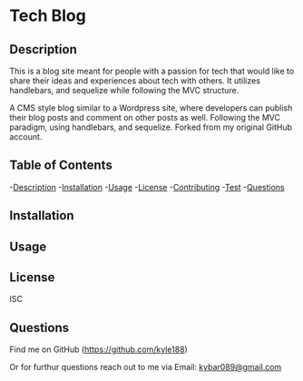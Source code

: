 # Tech Blog


## Description

This is a blog site meant for people with a passion for tech that would like to share their ideas and experiences about tech with others.  It utilizes handlebars, and sequelize while following the MVC structure.


A CMS style blog similar to a Wordpress site, where developers can publish their blog posts and comment on other posts as well. Following the MVC paradigm, using handlebars, and sequelize. Forked from my original GitHub account.


## Table of Contents

-[Description](#Description)
-[Installation](#Installation)
-[Usage](#Usage)
-[License](#License)
-[Contributing](#Contributing)
-[Test](#Test)
-[Questions](Questions)

## Installation  


## Usage


## License

ISC

## Questions

Find me on GitHub  (https://github.com/kyle188)

Or for furthur questions reach out to me via Email:   kybar089@gmail.com
